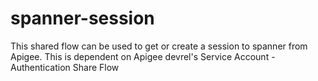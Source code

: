# spanner-session
This shared flow can be used to get or create a session to spanner from Apigee. This is dependent on Apigee devrel's Service Account - Authentication Share Flow
